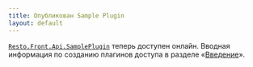 ```yaml
---
title: Опубликован Sample Plugin 
layout: default
---
```

[`Resto.Front.Api.SamplePlugin`](https://iiko.github.io/front.api.sdk/sample) теперь доступен онлайн. Вводная информация по созданию плагинов доступа в разделе «[Введение](../v6/ru/Intro.html)».
